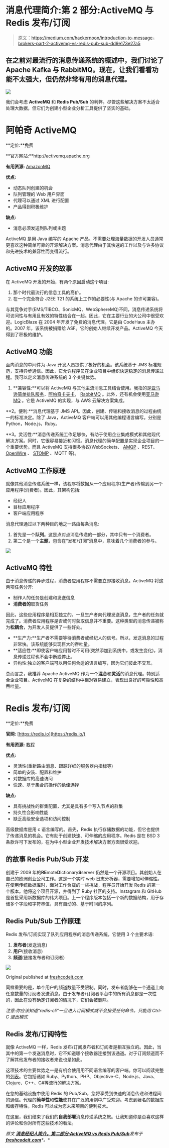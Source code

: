 # 消息代理简介:第 2 部分:ActiveMQ 与 Redis 发布/订阅

> 原文：<https://medium.com/hackernoon/introduction-to-message-brokers-part-2-activemq-vs-redis-pub-sub-dd9e173e27a5>

## 在之前对最流行的消息传递系统的概述中，我们讨论了 Apache Kafka 与 RabbitMQ。现在，让我们看看功能不太强大，但仍然非常有用的消息代理。

![](img/d44908940af2de6753e50b3133e15ffc.png)

我们会考虑 **ActiveMQ** 和 **Redis Pub/Sub** 的利弊。尽管这些解决方案不太适合处理大数据，但它们为创建小型企业分析工具提供了坚实的基础。

# **阿帕奇 ActiveMQ**

**定价:**免费

**官方网站:**http://activemq.apache.org

**有用资源:** [AmazonMQ](https://aws.amazon.com/amazon-mq/?nc1=h_ls)

**优点:**

*   动态队列创建的机会
*   队列管理的 Web 用户界面
*   代理可以通过 XML 进行配置
*   产品得到积极维护

**缺点:**

*   消息必须发送到队列或主题

ActiveMQ 是用 Java 编写的 Apache 产品。不需要处理海量数据的开发人员通常更喜欢这种简单可靠的开源解决方案。消息代理由于其快速的工作以及与许多协议和先进技术的兼容性而变得流行。

## **ActiveMQ 开发的故事**

在 ActiveMQ 开发的开始，有两个原因启动这个项目:

1.  那个时代最流行的信息工具的高价。
2.  在一个完全符合 J2EE T21 的系统上工作的必要性(与 Apache 的许可兼容)。

与其竞争对手(EMS/TIBCO、SonicMQ、WebSphereMQ)不同，消息传递系统将可访问性与有用且有效的特性结合在一起。因此，它在主要行业的大公司中很受欢迎。LogicBlaze 在 2004 年开发了免费的消息代理。它是由 CodeHaus 主办的。2007 年，该系统被捐赠给 ASF。它的创始人继续开发产品。ActiveMQ 今天得到了积极的维护。

## **ActiveMQ 功能**

面向消息的中间件为 Java 开发人员提供了极好的机会。该系统基于 JMS 标准规范，支持异步通信。因此，它允许程序员在企业项目中组织快速稳定的消息传递过程。我可以定义消息传递系统的 3 个关键优势。

1.  **兼容性:**可以将 ActiveMQ 与其他主流消息工具结合使用。我指的是[亚马逊简单排队服务](https://aws.amazon.com/sqs/)，[阿帕奇卡夫卡](https://www.datadoghq.com/blog/monitoring-kafka-performance-metrics/)， [RabbitMQ](https://www.datadoghq.com/blog/rabbitmq-monitoring/) 。此外，还有机会使用[亚马逊 MQ](https://aws.amazon.com/amazon-mq/) 。它是 ActiveMQ 的实现，与 AWS 云解决方案集成。

**2。便利:**消息代理基于 JMS API。因此，创建、传输和接收消息的过程由统一的标准决定。除了 Java，ActiveMQ 客户端可以用其他编程语言编写。分别是 Python，Node.js，Ruby。

**3。灵活性:**消息传递系统工作足够快，有助于使用企业集成模式和其他现代解决方案。同时，它很容易接近和习惯。消息代理的简单配置是实现企业项目的一个重要优势。而且 ActiveMQ 支持很多协议(WebSockets、 [AMQP](https://en.wikipedia.org/wiki/Advanced_Message_Queuing_Protocol) 、REST、 [OpenWire](https://en.wikipedia.org/wiki/OpenWire_(binary_protocol)) 、 [STOMP](https://en.wikipedia.org/wiki/Streaming_Text_Oriented_Messaging_Protocol) 、MQTT 等)。

## **ActiveMQ 工作原理**

就像其他消息传递系统一样，该程序将数据从一个应用程序(生产者)传输到另一个应用程序(消费者)。因此，其架构包括:

*   经纪人
*   目标应用程序
*   客户端应用程序

消息代理通过以下两种目的地之一路由每条消息:

1.  首先是一个**队列**。这是点对点消息传递的一部分，其中只有一个消费者。
2.  第二个是一个**主题**，包含在“发布/订阅”消息中，意味着几个消费者的参与。

![](img/752445c35c4d3a5174f05e50b2643c0b.png)

## **ActiveMQ 特性**

由于消息传递的异步过程，消费者应用程序不需要立即接收消息。ActiveMQ 将这两项任务分开:

*   制作人的任务是创建和发送信息
*   **消费者的**取货任务

因此，这些应用程序是相互独立的。一旦生产者向代理发送消息，生产者的任务就完成了。消费者应用程序是否或何时获取信息并不重要。这种类型的消息传递被称为**松耦合**，为开发人员提供了一些好处。

*   **生产力:**生产者不需要等待消费者或经纪人的信号。所以，发送消息的过程非常快。该系统能够实现巨大的吞吐量。
*   **适应性:**即使客户端应用暂时不可用(突然添加到系统中，或发生变化)，消息传递过程也不会中断或停止。
*   异构性:独立的客户端可以用任何合适的语言编写，因为它们彼此不交互。

总而言之，我推荐 Apache ActiveMQ 作为一个**混合**和**灵活**的消息代理。特别适合企业项目。ActiveMQ 在复杂的结构中相对容易建立，表现出良好的可靠性和高吞吐量。

# **Redis 发布/订阅**

**定价:**免费

**官网:** [https://redis.io](https://redis.io/)

**有用资源:** [教程](https://www.tutorialspoint.com/redis/redis_quick_guide.htm)

**优点:**

*   灵活性(重新路由消息、跟踪详细的服务器内指标等)
*   简单的安装、配置和维护
*   对数据库的高速访问
*   快速、基于集合的操作的绝佳选择

**缺点:**

*   具有挑战性的群集配置，尤其是具有多个写入节点的群集
*   持久性会影响性能
*   缺乏高级安全选项和访问控制

高级数据库是用 c 语言编写的。首先，Redis 执行存储数据的功能，但它也提供了传递消息的机会。它有助于创建快速、可伸缩的应用程序。Redis 是在 BSD 3 条款许可下发布的，在为中小型企业开发技术解决方案方面很受欢迎。

## **的故事** Redis Pub/Sub **开发**

创建于 2009 年的**RE**mote**D**Ictionary**S**server 仍然是一个开源项目。其创始人在自己的欧洲创业公司工作。这是一个实时 web 日志分析器，需要增加可伸缩性。在使用传统数据库时，面对工作负载的一些挑战，程序员开始开发 Redis 的第一个版本。他将这个项目开源，并得到了 Ruby 社区的支持。Instagram 和 GitHub 是首批采用新数据库的伟大项目。上一个程序版本包括一个新的数据结构，用于存储多个字段和字符串值，具有自动的、基于时间的序列。

## Redis Pub/Sub **工作原理**

Redis 发布/订阅实现了队列应用程序的消息传递系统，它使用 3 个主要术语:

1.  **发布者**(发送消息)
2.  **用户**(接收消息)
3.  **频道**(链接发布者和订阅者)

![](img/b2546fb02553248e3c4323a23c0ecb50.png)

Original published at [freshcodeit.com](https://freshcodeit.com)

同样重要的是，单个用户的频道数量不受限制。同时，发布者能够在一个通道上向任意数量的订阅者发送消息。由于发布者/订阅者平台中的所有消息都是一次性的，因此在没有确定订阅者的情况下，它们会被删除。

*注意:你应该知道“redis-cli”一旦进入订阅模式就不会接受任何命令。只能用 Ctrl-C 退出模式*

## Redis 发布/订阅**特性**

就像 ActiveMQ 一样，Redis 发布/订阅发布者和订阅者是相互独立的。因此，当其中的第一个发送消息时，它不知道哪个接收器连接到该通道。对于订阅频道而不了解其他发布者的接收者来说也是如此。

这项技术的主要优势之一是有机会使用用不同语言编写的客户端。你可以阅读完整的[列表](https://redis.io/clients)。它包括诸如 Ruby、Python、PHP、Objective-C、Node.js、Java、Clojure、C++、C#等流行的解决方案。

在您的基础设施中使用 Redis 的 Pub/Sub，您将享受到快速的消息传递和进程间的通信。代理的**简单性**和**性能**使其在广泛的用例中广受欢迎。考虑到著名的数据库和缓存特性，Redis 可以成为您未来项目的便利技术。

在这里，我们结束了我们的**自我部署**消息传递系统之旅。让我知道你是否喜欢这样的评论和你对所有这些技术的看法。

*原文* [***消息经纪人简介。第二部分:ActiveMQ vs Redis Pub/Sub***](https://freshcodeit.com/freshcode-post/introduction-to-message-brokers-activemq-vs-redis-pub-sub)**发布于*[***freshcodeit.com***](http://freshcodeit.com)*。**